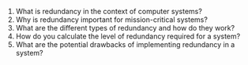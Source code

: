 1. What is redundancy in the context of computer systems?
2. Why is redundancy important for mission-critical systems?
3. What are the different types of redundancy and how do they work?
4. How do you calculate the level of redundancy required for a system?
5. What are the potential drawbacks of implementing redundancy in a system?